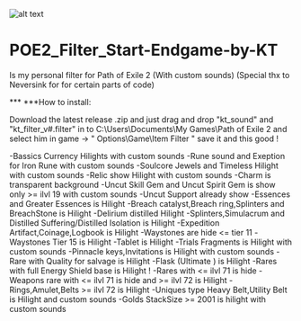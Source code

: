![alt text](https://image.noelshack.com/fichiers/2024/52/6/1735405444-capture-d-cran-2024-12-28-180229.png)
# POE2_Filter_Start-Endgame-by-KT
Is my personal filter for Path of Exile 2 (With custom sounds)
(Special thx to Neversink for for certain parts of code)

*** ***How to install:

Download the latest release .zip and just drag and drop "kt_sound" and "kt_filter_v#.filter" in to C:\Users\Documents\My Games\Path of Exile 2 and select him in game -> " Options\Game\Item Filter " save it and this good !

-Bassics Currency Hilights with custom sounds
-Rune sound and Exeption for Iron Rune with custom sounds
-Soulcore Jewels and Timeless Hilight with custom sounds
-Relic show Hilight with custom sounds
-Charm is transparent background
-Uncut Skill Gem and Uncut Spirit Gem is show only >= ilvl 19 with custom sounds
-Uncut Support already show
-Essences and Greater Essences is Hilight
-Breach catalyst,Breach ring,Splinters and BreachStone is Hilight
-Delirium distilled Hilight
-Splinters,Simulacrum and Distilled Suffering/Distilled Isolation is Hilight
-Expedition Artifact,Coinage,Logbook is Hilight
-Waystones are hide <= tier 11
-Waystones Tier 15 is Hilight
-Tablet is Hilight
-Trials Fragments is Hilight with custom sounds
-Pinnacle keys,Invitations is Hilight with custom sounds
-Rare with Quality for salvage is Hilight
-Flask (Ultimate ) is Hilight
-Rares with full  Energy Shield base is Hilight !
-Rares with <= ilvl 71 is hide
-Weapons rare with <= ilvl 71 is hide and >= ilvl 72 is Hilight
-Rings,Amulet,Belts >= ilvl 72 is Hilight
-Uniques type Heavy Belt,Utility Belt is Hilight and custom sounds 
-Golds StackSize >= 2001 is hilight with custom sounds 


